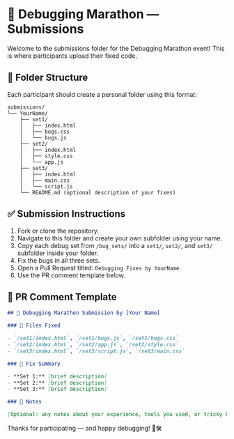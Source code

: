 # 🐞 Debugging Marathon — Submissions

Welcome to the submissions folder for the Debugging Marathon event! This is where participants upload their fixed code.

## 📄 Folder Structure

Each participant should create a personal folder using this format:

```shell
submissions/
└── YourName/
    ├── set1/ 
    │   ├── index.html
    │   ├── bugs.css
    │   └── bugs.js 
    ├── set2/ 
    │   ├── index.html 
    │   ├── style.css 
    │   └── app.js 
    ├── set3/ 
    │   ├── index.html 
    │   ├── main.css 
    │   └── script.js 
    └── README.md (optional description of your fixes)
```

## ✅ Submission Instructions

1. Fork or clone the repository.
2. Navigate to this folder and create your own subfolder using your name.
3. Copy each debug set from `/bug_sets/` into a `set1/`, `set2/`, and `set3/` subfolder inside your folder.
4. Fix the bugs in all three sets.
5. Open a Pull Request titled: `Debugging Fixes by YourName`.
6. Use the PR comment template below.

## 💬 PR Comment Template

```markdown
## 🐞 Debugging Marathon Submission by [Your Name]

### 🧪 Files Fixed

- `/set1/index.html`, `/set1/bugs.js`, `/set1/bugs.css`
- `/set2/index.html`, `/set2/app.js`, `/set2/style.css`
- `/set3/index.html`, `/set3/script.js`, `/set3/main.css`

### 🔧 Fix Summary

- **Set 1:** [brief description]
- **Set 2:** [brief description]
- **Set 3:** [brief description]

### 💬 Notes

[Optional: any notes about your experience, tools you used, or tricky bugs you solved!]
```

Thanks for participating — and happy debugging! 🧠🛠️
